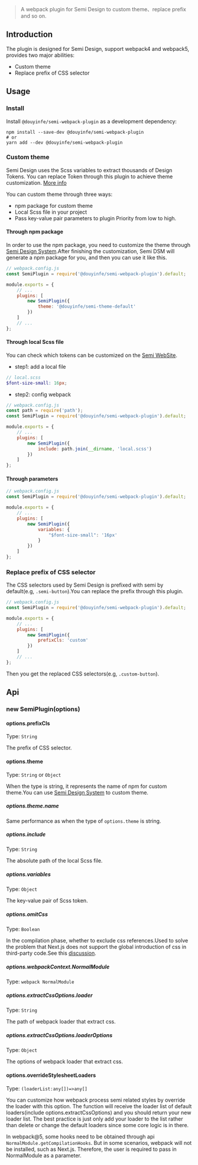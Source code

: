 > A webpack plugin for Semi Design to custom theme、replace prefix and so on.

## Introduction
The plugin is designed for Semi Design, support webpack4 and webpack5, provides two major abilities:
- Custom theme
- Replace prefix of CSS selector 

## Usage 

### Install 
Install `@douyinfe/semi-webpack-plugin` as a development dependency:

``` shell
npm install --save-dev @douyinfe/semi-webpack-plugin
# or
yarn add --dev @douyinfe/semi-webpack-plugin
```

### Custom theme
Semi Design uses the Scss variables to extract thousands of Design Tokens. You can replace Token through this plugin to achieve theme customization. [More info](https://semi.design/dsm/)

You can custom theme through three ways:
- npm package for custom theme
- Local Scss file in your project
- Pass key-value pair parameters to plugin 
Priority from low to high.
#### Through npm package 

In order to use the npm package, you need to customize the theme through [Semi Design System](https://semi.design/dsm/).After finishing the customization, Semi DSM will generate a npm package for you, and then you can use it like this.

``` js
// webpack.config.js
const SemiPlugin = require('@douyinfe/semi-webpack-plugin').default;

module.exports = {
    // ...
    plugins: [
        new SemiPlugin({
            theme: '@douyinfe/semi-theme-default'
        })
    ]
    // ...
};
```

#### Through local Scss file

You can check which tokens can be customized on the [Semi WebSite](https://semi.design/zh-CN/basic/tokens).

- step1: add a local file
``` scss
// local.scss
$font-size-small: 16px;

```
- step2: config webpack
``` js
// webpack.config.js
const path = require('path');
const SemiPlugin = require('@douyinfe/semi-webpack-plugin').default;

module.exports = {
    // ...
    plugins: [
        new SemiPlugin({
            include: path.join(__dirname, 'local.scss')
        })
    ]
};
```

#### Through parameters
``` js
// webpack.config.js
const SemiPlugin = require('@douyinfe/semi-webpack-plugin').default;

module.exports = {
    // ...
    plugins: [
        new SemiPlugin({
            variables: {
                "$font-size-small": '16px'
            }
        })
    ]
};
```

### Replace prefix of CSS selector
The CSS selectors used by Semi Design is prefixed with semi by default(e.g, `.semi-button`).You can replace the prefix through this plugin.

``` js
// webpack.config.js
const SemiPlugin = require('@douyinfe/semi-webpack-plugin').default;

module.exports = {
    // ...
    plugins: [
        new SemiPlugin({
            prefixCls: 'custom'
        })
    ]
    // ...
};
```

Then you get the replaced CSS selectors(e.g, `.custom-button`).

## Api
### new SemiPlugin(options)

#### options.prefixCls

Type: `String`

The prefix of CSS selector.

#### options.theme

Type: `String` or `Object`

When the type is string, it represents the name of npm for custom theme.You can use [Semi Design System](https://semi.design) to custom theme.

##### options.theme.name

Same performance as when the type of `options.theme` is string.

##### options.include

Type: `String`

The absolute path of the local Scss file.

##### options.variables

Type: `Object`

The key-value pair of Scss token.

##### options.omitCss

Type: `Boolean`

In the compilation phase, whether to exclude css references.Used to solve the problem that Next.js does not support the global introduction of css in third-party code.See this [discussion](https://github.com/vercel/next.js/discussions/27953).

##### options.webpackContext.NormalModule

Type: `webpack NormalModule`

##### options.extractCssOptions.loader

Type: `String`

The path of webpack loader that extract css.

##### options.extractCssOptions.loaderOptions

Type: `Object`

The options of webpack loader that extract css.

#### options.overrideStylesheetLoaders

Type: `(loaderList:any[])=>any[]`

You can customize how webpack process semi related styles by override the loader with this option. The function will receive the loader list of default loaders(include options.extractCssOptions) and you should return your new loader list. The best practice is just only add your loader to the list rather than delete or change the default loaders since some core logic is in there.


In webpack@5, some hooks need to be obtained through api `NormalModule.getCompilationHooks`. But in some scenarios, webpack will not be installed, such as Next.js. Therefore, the user is required to pass in NormalModule as a parameter.